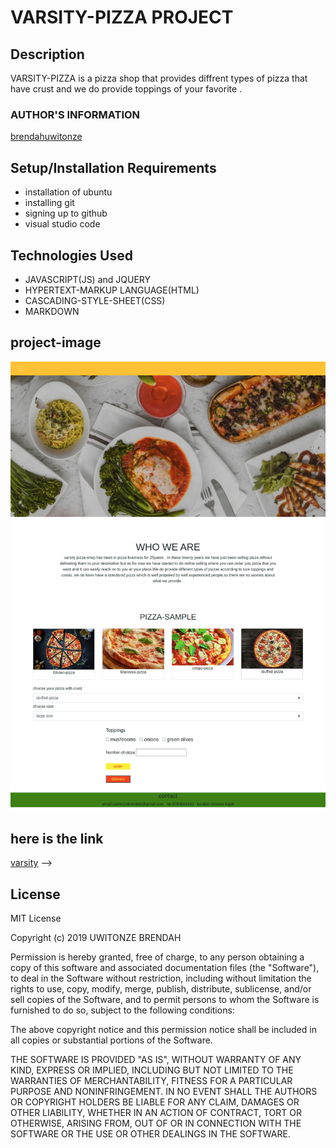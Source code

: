 # VARSITY-PIZZA PROJECT

## Description

VARSITY-PIZZA is a pizza shop that provides diffrent types of pizza that have crust and we do provide toppings of your favorite .

### AUTHOR'S INFORMATION

[brendahuwitonze](https://github.com/brendahuwitonze)

## Setup/Installation Requirements

* installation of ubuntu
* installing git
* signing up to github 
* visual studio code

 ## Technologies Used

* JAVASCRIPT(JS) and JQUERY
* HYPERTEXT-MARKUP LANGUAGE(HTML)
* CASCADING-STYLE-SHEET(CSS)
* MARKDOWN

## project-image

 

![varsity](./images/img.png)

  ## here is the link 
[varsity](https://brendahuwitonze.github.io/pizza-project/.) -->

## License

MIT License

Copyright (c) 2019 UWITONZE BRENDAH

Permission is hereby granted, free of charge, to any person obtaining a copy
of this software and associated documentation files (the "Software"), to deal
in the Software without restriction, including without limitation the rights
to use, copy, modify, merge, publish, distribute, sublicense, and/or sell
copies of the Software, and to permit persons to whom the Software is
furnished to do so, subject to the following conditions:

The above copyright notice and this permission notice shall be included in all
copies or substantial portions of the Software.

THE SOFTWARE IS PROVIDED "AS IS", WITHOUT WARRANTY OF ANY KIND, EXPRESS OR
IMPLIED, INCLUDING BUT NOT LIMITED TO THE WARRANTIES OF MERCHANTABILITY, 
FITNESS FOR A PARTICULAR PURPOSE AND NONINFRINGEMENT. IN NO EVENT SHALL THE
AUTHORS OR COPYRIGHT HOLDERS BE LIABLE FOR ANY CLAIM, DAMAGES OR OTHER
LIABILITY, WHETHER IN AN ACTION OF CONTRACT, TORT OR OTHERWISE, ARISING FROM, 
OUT OF OR IN CONNECTION WITH THE SOFTWARE OR THE USE OR OTHER DEALINGS IN THE
SOFTWARE.
